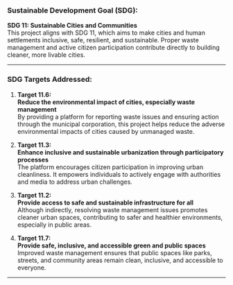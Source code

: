 ### Sustainable Development Goal (SDG):  

**SDG 11: Sustainable Cities and Communities**  
This project aligns with SDG 11, which aims to make cities and human settlements inclusive, safe, resilient, and sustainable. Proper waste management and active citizen participation contribute directly to building cleaner, more livable cities.  

---

### SDG Targets Addressed:  

1. **Target 11.6:**  
   **Reduce the environmental impact of cities, especially waste management**  
   By providing a platform for reporting waste issues and ensuring action through the municipal corporation, this project helps reduce the adverse environmental impacts of cities caused by unmanaged waste.  

2. **Target 11.3:**  
   **Enhance inclusive and sustainable urbanization through participatory processes**  
   The platform encourages citizen participation in improving urban cleanliness. It empowers individuals to actively engage with authorities and media to address urban challenges.  

3. **Target 11.2:**  
   **Provide access to safe and sustainable infrastructure for all**  
   Although indirectly, resolving waste management issues promotes cleaner urban spaces, contributing to safer and healthier environments, especially in public areas.  

4. **Target 11.7:**  
   **Provide safe, inclusive, and accessible green and public spaces**  
   Improved waste management ensures that public spaces like parks, streets, and community areas remain clean, inclusive, and accessible to everyone.  

---

